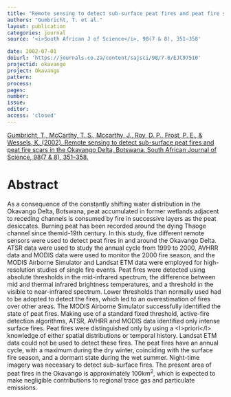 ```yaml
---
title: "Remote sensing to detect sub-surface peat fires and peat fire scars in the Okavango Delta, Botswana."
authors: "Gumbricht, T. et al."
layout: publication
categories: journal
source: '<i>South African J of Science</i>, 98(7 & 8), 351–358'

date: 2002-07-01
doiurl: 'https://journals.co.za/content/sajsci/98/7-8/EJC97510'
projectid: okavango
project: Okavango
pattern:
process:
pages:
number:
issue:
editor:
access: 'closed'
---
```


[Gumbricht, T., McCarthy, T. S., Mccarthy, J., Roy, D. P., Frost, P. E., & Wessels, K. (2002). Remote sensing to detect sub-surface peat fires and peat fire scars in the Okavango Delta, Botswana. South African Journal of Science, 98(7 & 8), 351–358.](https://journals.co.za/content/sajsci/98/7-8/EJC97510)

<h1 class='foot-description'>Abstract</h1>

As a consequence of the constantly shifting water distribution in the Okavango Delta, Botswana, peat accumulated in former wetlands adjacent to receding channels is consumed by fire in successive layers as the peat desiccates. Burning peat has been recorded around the dying Thaoge channel since themid-19th century. In this study, five different remote sensors were used to detect peat fires in and around the Okavango Delta. ATSR data were used to study the annual cycle from 1999 to 2000, AVHRR data and MODIS data were used to monitor the 2000 fire season, and the MODIS Airborne Simulator and Landsat ETM data were employed for high-resolution studies of single fire events. Peat fires were detected using absolute thresholds in the mid-infrared spectrum, the difference between mid and thermal infrared brightness temperatures, and a threshold in the visible to near-infrared spectrum. Lower thresholds than normally used had to be adopted to detect the fires, which led to an overestimation of fires over other areas. The MODIS Airborne Simulator successfully identified the state of peat fires. Making use of a standard fixed threshold, active-fire detection algorithms, ATSR, AVHRR and MODIS data identified only intense surface fires. Peat fires were distinguished only by using a &lt;I&gt;priori&lt;/I&gt; knowledge of either spatial distributions or temporal history. Landsat ETM data could not be used to detect these fires. The peat fires have an annual cycle, with a maximum during the dry winter, coinciding with the surface fire season, and a dormant state during the wet summer. Night-time imagery was necessary to detect sub-surface fires. The present area of peat fires in the Okavango is approximately 100km<sup>2</sup>, which is expected to make negligible contributions to regional trace gas and particulate emissions.
